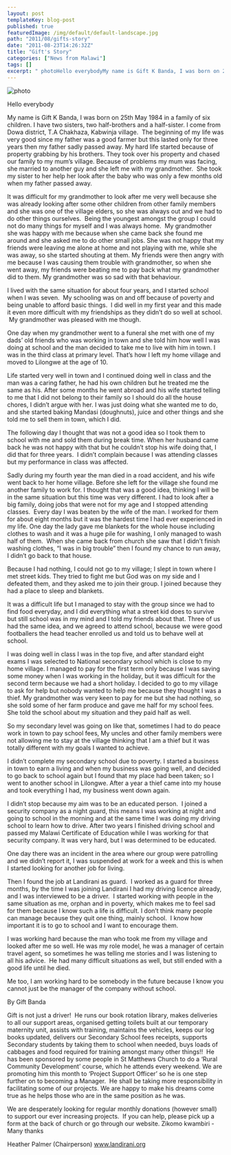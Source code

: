 ```yaml
---
layout: post
templateKey: blog-post
published: true
featuredImage: /img/default/default-landscape.jpg
path: "2011/08/gifts-story"
date: "2011-08-23T14:26:32Z"
title: "Gift's Story"
categories: ["News from Malawi"]
tags: []
excerpt: " photoHello everybodyMy name is Gift K Banda, I was born on 25th May 1984 in a family of six childr..."
---
```


![photo](https://www.landirani.org/image_library/news/thumb-200x200/4e53d4c9a80f5gift.jpg)

Hello everybody

My name is Gift K Banda, I was born on 25th May 1984 in a family of six children. I have two sisters, two half-brothers and a half-sister. I come from Dowa district, T.A Chakhaza, Kabwinja village.  The beginning of my life was very good since my father was a good farmer but this lasted only for three years then my father sadly passed away. My hard life started because of property grabbing by his brothers. They took over his property and chased our family to my mum’s village. Because of problems my mum was facing, she married to another guy and she left me with my grandmother.  She took my sister to her help her look after the baby who was only a few months old when my father passed away.

It was difficult for my grandmother to look after me very well because she was already looking after some other children from other family members and she was one of the village elders, so she was always out and we had to do other things ourselves.  Being the youngest amongst the group I could not do many things for myself and I was always home.  My grandmother she was happy with me because when she came back she found me around and she asked me to do other small jobs. She was not happy that my friends were leaving me alone at home and not playing with me, while she was away, so she started shouting at them. My friends were then angry with me because I was causing them trouble with grandmother, so when she went away, my friends were beating me to pay back what my grandmother did to them. My grandmother was so sad with that behaviour.

I lived with the same situation for about four years, and I started school when I was seven.  My schooling was on and off because of poverty and being unable to afford basic things.  I did well in my first year and this made it even more difficult with my friendships as they didn’t do so well at school.  My grandmother was pleased with me though.

One day when my grandmother went to a funeral she met with one of my dads’ old friends who was working in town and she told him how well I was doing at school and the man decided to take me to live with him in town. I was in the third class at primary level. That’s how I left my home village and moved to Lilongwe at the age of 10.

Life started very well in town and I continued doing well in class and the man was a caring father, he had his own children but he treated me the same as his. After some months he went abroad and his wife started telling to me that I did not belong to their family so I should do all the house chores, I didn’t argue with her. I was just doing what she wanted me to do, and she started baking Mandasi (doughnuts), juice and other things and she told me to sell them in town, which I did.

The following day I thought that was not a good idea so I took them to school with me and sold them during break time. When her husband came back he was not happy with that but he couldn’t stop his wife doing that, I did that for three years.  I didn’t complain because I was attending classes but my performance in class was affected.

Sadly during my fourth year the man died in a road accident, and his wife went back to her home village. Before she left for the village she found me another family to work for. I thought that was a good idea, thinking I will be in the same situation but this time was very different. I had to look after a big family, doing jobs that were not for my age and I stopped attending classes.  Every day I was beaten by the wife of the man. I worked for them for about eight months but it was the hardest time I had ever experienced in my life. One day the lady gave me blankets for the whole house including clothes to wash and it was a huge pile for washing, I only managed to wash half of them.  When she came back from church she saw that I didn’t finish washing clothes, “I was in big trouble” then I found my chance to run away, I didn’t go back to that house.

Because I had nothing, I could not go to my village; I slept in town where I met street kids. They tried to fight me but God was on my side and I defeated them, and they asked me to join their group. I joined because they had a place to sleep and blankets.

It was a difficult life but I managed to stay with the group since we had to find food everyday, and I did everything what a street kid does to survive but still school was in my mind and I told my friends about that. Three of us had the same idea, and we agreed to attend school, because we were good footballers the head teacher enrolled us and told us to behave well at school.

I was doing well in class I was in the top five, and after standard eight exams I was selected to National secondary school which is close to my home village. I managed to pay for the first term only because I was saving some money when I was working in the holiday, but it was difficult for the second term because we had a short holiday. I decided to go to my village to ask for help but nobody wanted to help me because they thought I was a thief. My grandmother was very keen to pay for me but she had nothing, so she sold some of her farm produce and gave me half for my school fees. She told the school about my situation and they paid half as well.

So my secondary level was going on like that, sometimes I had to do peace work in town to pay school fees, My uncles and other family members were not allowing me to stay at the village thinking that I am a thief but it was totally different with my goals I wanted to achieve.

I didn’t complete my secondary school due to poverty. I started a business in town to earn a living and when my business was going well, and decided to go back to school again but I found that my place had been taken; so I went to another school in Lilongwe. After a year a thief came into my house and took everything I had, my business went down again.

I didn’t stop because my aim was to be an educated person.  I joined a security company as a night guard, this means I was working at night and going to school in the morning and at the same time I was doing my driving school to learn how to drive. After two years I finished driving school and passed my Malawi Certificate of Education while I was working for that security company. It was very hard, but I was determined to be educated.

One day there was an incident in the area where our group were patrolling and we didn’t report it, I was suspended at work for a week and this is when I started looking for another job for living.

Then I found the job at Landirani as guard.  I worked as a guard for three months, by the time I was joining Landirani I had my driving licence already, and I was interviewed to be a driver.  I started working with people in the same situation as me, orphan and in poverty, which makes me to feel sad for them because I know such a life is difficult. I don’t think many people can manage because they quit one thing, mainly school.  I know how important it is to go to school and I want to encourage them.

I was working hard because the man who took me from my village and looked after me so well. He was my role model, he was a manager of certain travel agent, so sometimes he was telling me stories and I was listening to all his advice.  He had many difficult situations as well, but still ended with a good life until he died.

Me too, I am working hard to be somebody in the future because I know you cannot just be the manager of the company without school.

By Gift Banda

Gift is not just a driver!  He runs our book rotation library, makes deliveries to all our support areas, organised getting toilets built at our temporary maternity unit, assists with training, maintains the vehicles, keeps our log books updated, delivers our Secondary School fees receipts, supports Secondary students by taking them to school when needed, buys loads of cabbages and food required for training amongst many other things!!  He has been sponsored by some people in St Matthews Church to do a ‘Rural Community Development’ course, which he attends every weekend. We are promoting him this month to ‘Project Support Officer’ so he is one step further on to becoming a Manager.  He shall be taking more responsibility in facilitating some of our projects. We are happy to make his dreams come true as he helps those who are in the same position as he was.

We are desperately looking for regular monthly donations (however small) to support our ever increasing projects.  If you can help, please pick up a form at the back of church or go through our website. Zikomo kwambiri - Many thanks

Heather Palmer (Chairperson) www.landirani.org
